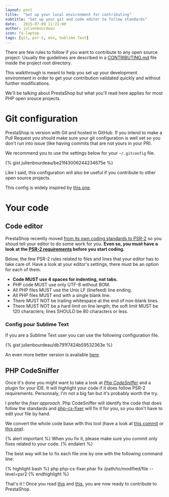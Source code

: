 ```yaml
---
layout: post
title:  "Set up your local environment for contributing"
subtitle: "Set up your git and code editor to follow standards"
date:   2015-07-09 11:21:00
author: julienbourdeau
icon: fa-laptop
tags: [git, psr-2, env, Sublime Text]
---
```


There are few rules to follow if you want to contribute to any open source project. Usually the guidelines
are described in a [CONTRIBUTING.md](https://github.com/PrestaShop/PrestaShop/blob/develop/CONTRIBUTING.md) file
inside the project root directory.

This walkthrough is meant to help you set up your development environment in order to get your contribution
validated quickly and without further modifications.

We'll be talking about PrestaShop but what you'll read here applies for most PHP open srouce projects.

# Git configuration

PrestaShop is version with Git and hosted in GitHub. If you intend to make a Pull Request you should make sure your
git configuration is well set so you don't run into issue (like having commits that are not yours in your PR).


We recommend you to use the settings below for your `~/.gitconfig` file.

{% gist julienbourdeau/be21f43006244234675e %}

Like I said, this configuration will also be useful if you contribute to other open source projects.

This config is widely inspired by [this one](https://gist.github.com/tdd/470582).



# Your code

## Code editor

PrestaShop recently moved [from its own coding standards to PSR-2](http://build.prestashop.com/news/prestashop-moves-to-psr-2/)
so you shoud tell your editor to do some work for you. **Even so, you must have a look at the
[PSR-2 requirements](https://github.com/php-fig/fig-standards/blob/master/accepted/PSR-2-coding-style-guide.md) before you start coding.**

Below, the few PSR-2 rules related to files and lines that your editor has to take care of.
Have a look at your editor's settings, there must be an option for each of them.

- **Code MUST use 4 spaces for indenting, not tabs.**
- PHP code MUST use only UTF-8 without BOM.
- All PHP files MUST use the Unix LF (linefeed) line ending.
- All PHP files MUST end with a single blank line.
- There MUST NOT be trailing whitespace at the end of non-blank lines.
- There MUST NOT be a hard limit on line length; the soft limit MUST be 120
  characters; lines SHOULD be 80 characters or less.


### Config pour Sublime Text

If you are a Sublime Text user you can use the following configuration file.

{% gist julienbourdeau/db791f7424b59532363e %}

An even more better version is available [here](https://gist.github.com/julienbourdeau/47cbd09d1a73bd6c4546).


## PHP CodeSniffer

Once it's done you might want to take a look at [_Php CodeSniffer_](https://github.com/squizlabs/PHP_CodeSniffer) and a plugin for your IDE.
It will highlight your code if it does follow PSR-2 requirements. Personnaly, I'm not a big fan but it's probably worth the try.

I prefer the _fixer approach_. Php CodeSniffer will identify the code that does follow the standards and
[php-cs-fixer](https://github.com/FriendsOfPHP/PHP-CS-Fixer) will fix it for you, so you don't have to edit your file by hand.

We convert the whole code base with this tool (have a look at [this commit](https://github.com/PrestaShop/PrestaShop/commit/f0b3faebeb4e713b13dc7fda88d6d9acb28230fd)
or [this one](https://github.com/PrestaShop/PrestaShop/commit/c98a9bbc38fbcb186e0a3339f7ae494fa2a06c32)).

{% alert important %}
When you fix it, please make sure you commit only fixes related to your code.
{% endalert %}

The best way will be to fix each file one by one with the following command line:

{% highlight bash %}
php php-cs-fixer.phar fix /path/to/modified/file --level=psr2
{% endhighlight %}


That's it ! Once you read [this](http://doc.prestashop.com/display/PS16/How+to+write+a+commit+message) and [this](http://doc.prestashop.com/display/PS16/Contributing+code+to+PrestaShop),
you are now ready to contribute to PrestaShop.

